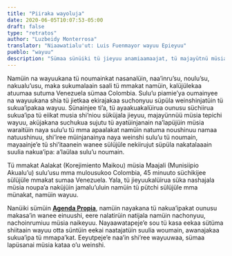 ```yaml
---
title: "Piiraka wayoluja"
date: 2020-06-05T10:07:53-05:00
draft: false
type: "retratos"
author: "Luzbeidy Monterrosa"
translator: "Niaawatialu'ut: Luis Fuenmayor wayuu Epieyuu"
pueblo: "wayuu"
description: "Sümaa sünüiki tü jieyuu anamiaamaajat, tü majayütnü müsia tepichi Wayuu, tü ayaakuakalüirua shiyoluja tü jamüin namüin tü sulu’ujeein naya wanee mma e’itaana anainrü wanee sülüjüle akatalia Colombia sümaa Venezuela. Sulu’ujee Alakat sümaa Majali, ya’ayaa Wajiira, 45 minutos Paaluachonjee, akumalaasü tü achukuaamaajatka."
---
```


Namüin na wayuukana tü noumainkat nasanalüin, naa’inru’su, noulu’su, nakualu’usu, maka sukumalaain saali tü mmakat namüin, kalüjülekaa atuumaa sutuma Venezuela sümaa Colombia. Sulu’u piamie’ya oumainyee na wayuukana shia tü jietkaa ekirajakaa suchonyuu süpüla weinshinjatüin tü sukua’ipakaa wayuu. Sünainjee ti’a, tü ayaakuakalüirua ounusu süchiirua sukua’ipa tü eiikat musia shi’niou süküjala jieyuu, majayünnüü müsia tepichi wayuu, aküjakana suchukua sujutu tü ayatüinjanain na’lapüjüin müsia waraitüin naya sulu’u tü mma apaalakat namüin natuma noushinuu namaa natuushinuu, shi’iree müinjanainya naya weinshi sulu’u tü noumain, mayaainje’e tü shi’itaanein wanee sülüjüle nekiirujut süpüla nakatalaaain suulia nakua’ipa: a’laülaa sulu’u noumain.

Tü mmakat Aalakat (Korejimiento Maikou) müsia Maajali (Munisiipio Akualu’u) sulu’usu mma mulousukoo Colombia, 45 minuuto süchikijee sülüjüle mmakat sumaa Venezuela. Yala, tü jieyuukalüirua süka nashajala müsia noupa’a naküjüin jamalu’uluin namüin tü pütchi sülüjüle mma münakat, namüin wayuu.

Nanüiki sümüin [**Agenda Propia**](http://www.agendapropia.co), namüin nayakana tü nakua’ipakat ounusu makasa’in wanee einuushi, eere nalatirüin natijala namüin nachonyuu, nachoinrumiuu müsia naikeyuu. Nayaawatapeje’e sou tü kasa eekaa sütüma shiitaain wayuu otta süntüin eekai naatajatüin suulia woumain, awanajakaa sukua’ipa tü mmapa’kat. Eeyutpeje’e naa’in shi’ree wayuuwaa, sümaa lapüsanai müsia kataa o’u weinshi.
